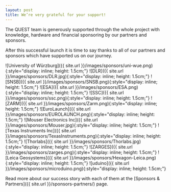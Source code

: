 ```yaml
---
layout: post
title: We’re very grateful for your support!
---
```


The QUEST team is generously supported through the whole project with knowledge, 
hardware and financial sponsoring by our partners and sponsors. 

After this successful launch it is time to say thanks to all of our partners and sponsors which have supported us on our journey.

![University of Würzburg]({{ site.url }}/images/sponsors/uni-wue.png){:style="display: inline; height: 1.5cm;"}
![DLR]({{ site.url }}/images/sponsors/DLR.jpg){:style="display: inline; height: 1.5cm;"}
![SNSB]({{ site.url }}/images/sponsors/SNSB.png){:style="display: inline; height: 1.5cm;"}
![ESA]({{ site.url }}/images/sponsors/ESA.png){:style="display: inline; height: 1.5cm;"}
![SSC]({{ site.url }}/images/sponsors/ssc.png){:style="display: inline; height: 1.5cm;"}
![ZARM]({{ site.url }}/images/sponsors/Zarm.png){:style="display: inline; height: 1.5cm;"}
![EuroLaunch]({{ site.url }}/images/sponsors/EUROLAUNCH.png){:style="display: inline; height: 1.5cm;"}
![Mouser Electronics Inc]({{ site.url }}/images/sponsors/Mouser.jpg){:style="display: inline; height: 1.5cm;"}
![Texas Instruments Inc]({{ site.url }}/images/sponsors/TexasInstruments.png){:style="display: inline; height: 1.5cm;"}
![Thorlabs]({{ site.url }}/images/sponsors/Thorlabs.jpg){:style="display: inline; height: 1.5cm;"}
![ZARGES]({{ site.url }}/images/sponsors/zarges.png){:style="display: inline; height: 1.5cm;"}
![Leica Geosystems]({{ site.url }}/images/sponsors/Hexagon-Leica.png){:style="display: inline; height: 1.5cm;"}
![uduino]({{ site.url }}/images/sponsors/microduino.png){:style="display: inline; height: 1.5cm;"}


Read more about our success story with each of them at the [Sponsors & Partners]({{ site.url }}/sponsors-partners/) page.
